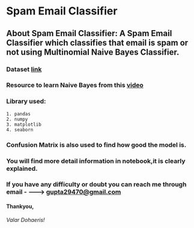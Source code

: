#  Spam Email Classifier
## About Spam Email Classifier: A Spam Email Classifier which classifies that email is spam or not using Multinomial Naive Bayes Classifier. 

### Dataset [link](https://drive.google.com/file/d/1HWbn1Vk42dO4ehohKw7RGbExHf1u8NLi/view?usp=sharing)

### Resource to learn Naive Bayes  from this [video](https://www.youtube.com/watch?v=Q8l0Vip5YUw)

###  Library used:
	1. pandas
	2. numpy
	3. matplotlib
	4. seaborn

###  Confusion Matrix is also used to find how good the model is.

### You will find more detail information in notebook,it is clearly explained.

### If you have any difficulty or doubt you can reach me through email - ---> gupta29470@gmail.com
#### Thankyou,
*Valar Dohaeris!*
